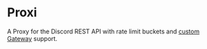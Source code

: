 # Proxi
A Proxy for the Discord REST API with rate limit buckets and [custom Gateway](https://github.com/TeamEvie/ClientPack) support.
